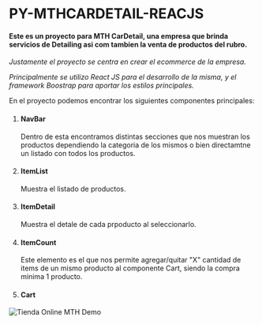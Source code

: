 #  PY-MTHCARDETAIL-REACJS

#### Este es un proyecto para MTH CarDetail, una empresa que brinda servicios de Detailing asi com tambien la venta de productos del rubro. 

*Justamente el proyecto se centra en crear el ecommerce de la empresa.*

*Principalmente se utilizo React JS para el desarrollo de la misma, y el framework Boostrap para aportar los estilos principales.*

En el proyecto podemos encontrar los siguientes componentes principales:

 1. #### NavBar

    Dentro de esta encontramos distintas secciones que nos muestran los productos dependiendo la categoria de los mismos o bien directamtne un listado con todos los productos.

 2. #### ItemList

    Muestra el listado de productos.

 3. #### ItemDetail

    Muestra el detale de cada prpoducto al seleccionarlo.

 4. #### ItemCount

    Este elemento es el que nos permite agregar/quitar "X" cantidad de items de un mismo producto al componente Cart, siendo la compra minima 1 producto.

 5. #### Cart 


![Tienda Online MTH Demo](./francomaccio-mthreact.gif)

